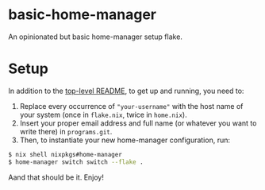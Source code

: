 # basic-home-manager

An opinionated but basic home-manager setup flake.

# Setup

In addition to the [top-level README](../../README.md), to get up and running, you need to: 

1. Replace every occurrence of `"your-username"` with the host name of your system (once in `flake.nix`, twice in `home.nix`).
2. Insert your proper email address and full name (or whatever you want to write there) in `programs.git`.
3. Then, to instantiate your new home-manager configuration, run:
```bash
$ nix shell nixpkgs#home-manager
$ home-manager switch switch --flake .
```

Aand that should be it. Enjoy!